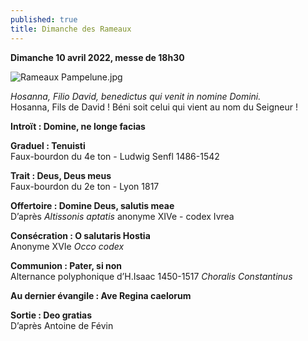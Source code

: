 ```yaml
---
published: true
title: Dimanche des Rameaux
---
```

**Dimanche 10 avril 2022, messe de 18h30**

![Rameaux Pampelune.jpg]({{site.baseurl}}/images/Rameaux%20Pampelune.jpg)

*Hosanna, Filio David, benedictus qui venit in nomine Domini.*  
Hosanna, Fils de David ! Béni soit celui qui vient au nom du Seigneur !

**Introït : Domine, ne longe facias**

**Graduel : Tenuisti**  
Faux-bourdon du 4e ton - Ludwig Senfl 1486-1542

**Trait : Deus, Deus meus**  
Faux-bourdon du 2e ton - Lyon 1817

**Offertoire : Domine Deus, salutis meae**  
D’après *Altissonis aptatis* anonyme XIVe - codex Ivrea

**Consécration : O salutaris Hostia**  
Anonyme XVIe *Occo codex*

**Communion : Pater, si non**  
Alternance polyphonique d’H.Isaac 1450-1517 *Choralis Constantinus*

**Au dernier évangile : Ave Regina caelorum**  

**Sortie : Deo gratias**  
D’après Antoine de Févin
